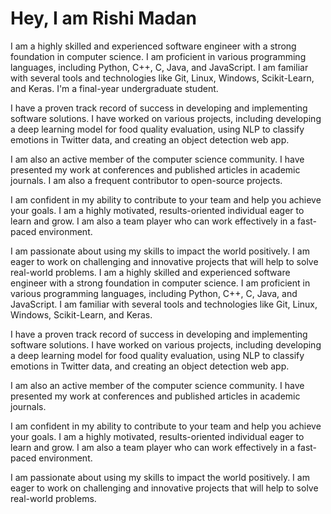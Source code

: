 # Hey, I am Rishi Madan
I am a highly skilled and experienced software engineer with a strong foundation in computer science. I am proficient in various programming languages, including Python, C++, C, Java, and JavaScript. I am familiar with several tools and technologies like Git, Linux, Windows, Scikit-Learn, and Keras. I'm a final-year undergraduate student.

I have a proven track record of success in developing and implementing software solutions. I have worked on various projects, including developing a deep learning model for food quality evaluation, using NLP to classify emotions in Twitter data, and creating an object detection web app.

I am also an active member of the computer science community. I have presented my work at conferences and published articles in academic journals. I am also a frequent contributor to open-source projects.

I am confident in my ability to contribute to your team and help you achieve your goals. I am a highly motivated, results-oriented individual eager to learn and grow. I am also a team player who can work effectively in a fast-paced environment.

I am passionate about using my skills to impact the world positively. I am eager to work on challenging and innovative projects that will help to solve real-world problems. I am a highly skilled and experienced software engineer with a strong foundation in computer science. I am proficient in various programming languages, including Python, C++, C, Java, and JavaScript. I am familiar with several tools and technologies like Git, Linux, Windows, Scikit-Learn, and Keras.

I have a proven track record of success in developing and implementing software solutions. I have worked on various projects, including developing a deep learning model for food quality evaluation, using NLP to classify emotions in Twitter data, and creating an object detection web app.

I am also an active member of the computer science community. I have presented my work at conferences and published articles in academic journals. 

I am confident in my ability to contribute to your team and help you achieve your goals. I am a highly motivated, results-oriented individual eager to learn and grow. I am also a team player who can work effectively in a fast-paced environment.

I am passionate about using my skills to impact the world positively. I am eager to work on challenging and innovative projects that will help to solve real-world problems.
